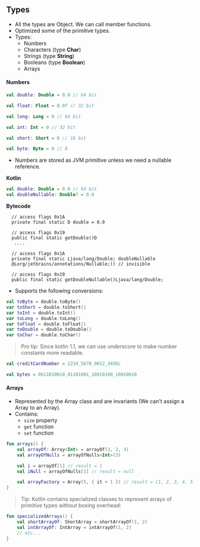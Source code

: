 ## Types

* All the types are Object. We can call member functions. 
* Optimized some of the primitive types.
* Types:
    - Numbers
    - Characters (type **Char**)
    - Strings (type **String**)
    - Booleans (type **Boolean**)
    - Arrays

#### Numbers

```kotlin
val double: Double = 0.0 // 64 bit

val float: Float = 0.0f // 32 bit

val long: Long = 0 // 64 bit

val int: Int = 0 // 32 bit

val short: Short = 0 // 16 bit

val byte: Byte = 0 // 8
```

* Numbers are stored as JVM primitive unless we need a nullable reference. 

**Kotlin**
```kotlin
val double: Double = 0.0 // 64 bit
val doubleNullable: Double? = 0.0
```

**Bytecode**
```text
  // access flags 0x1A
  private final static D double = 0.0

  // access flags 0x19
  public final static getDouble()D
   .... 

  // access flags 0x1A
  private final static Ljava/lang/Double; doubleNullable
  @Lorg/jetbrains/annotations/Nullable;() // invisible

  // access flags 0x19
  public final static getDoubleNullable()Ljava/lang/Double;
```

* Supports the following conversions:

```kotlin
val toByte = double.toByte()
var toShort = double.toShort()
var toInt = double.toInt()
var toLong = double.toLong()
var toFloat = double.toFloat()
var toDouble = double.toDouble()
var toChar = double.toChar()
```

> Pro tip: Since kotlin 1.1, we can use underscore to make number constants more readable.

```kotlin
val creditCardNumber = 1234_5678_9012_3456L

val bytes = 0b11010010_01101001_10010100_10010010
```

#### Arrays

* Represented by the Array class and are invariants (We can't assign a Array<Int> to an Array<Any>).
* Contains:
    - `size` property
    - `get` function
    - `set` function

```kotlin
fun arrays() {
    val arrayOf: Array<Int> = arrayOf(1, 2, 3)
    val arrayOfNulls = arrayOfNulls<Int>(3)

    val i = arrayOf[1] // result = 1
    val iNull = arrayOfNulls[1] // result = null

    val arrayFactory = Array(5, { it + 1 }) // result = [1, 2, 3, 4, 5]
}
```

> Tip: Kotlin contains specialized classes to represent arrays of primitive types without boxing overhead:
 
```kotlin
fun specializedArrays() {
    val shortArrayOf: ShortArray = shortArrayOf(1, 2)
    val intArrayOf: IntArray = intArrayOf(1, 2)
    // etc...
}
```
